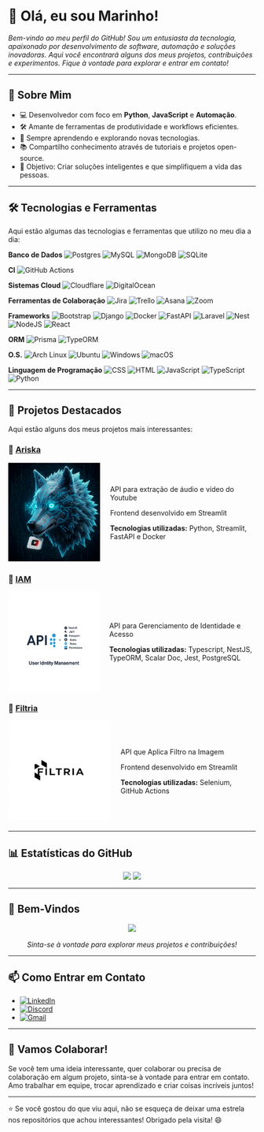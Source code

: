 # 👋 Olá, eu sou Marinho! 

*Bem-vindo ao meu perfil do GitHub! Sou um entusiasta da tecnologia, apaixonado por desenvolvimento de software, automação e soluções inovadoras. Aqui você encontrará alguns dos meus projetos, contribuições e experimentos. Fique à vontade para explorar e entrar em contato!*

---

## 🚀 Sobre Mim

- 💻 Desenvolvedor com foco em **Python**, **JavaScript** e **Automação**.
- 🛠️ Amante de ferramentas de produtividade e workflows eficientes.
- 🌱 Sempre aprendendo e explorando novas tecnologias.
- 📚 Compartilho conhecimento através de tutoriais e projetos open-source.
- 🎯 Objetivo: Criar soluções inteligentes e que simplifiquem a vida das pessoas.

---

## 🛠️ Tecnologias e Ferramentas

Aqui estão algumas das tecnologias e ferramentas que utilizo no meu dia a dia:

**Banco de Dados**
![Postgres](https://img.shields.io/badge/Postgres-%23316192.svg?logo=postgresql&logoColor=white) ![MySQL](https://img.shields.io/badge/MySQL-4479A1?logo=mysql&logoColor=fff) ![MongoDB](https://img.shields.io/badge/MongoDB-%234ea94b.svg?logo=mongodb&logoColor=white) ![SQLite](https://img.shields.io/badge/SQLite-%2307405e.svg?logo=sqlite&logoColor=white)

**CI**
![GitHub Actions](https://img.shields.io/badge/GitHub_Actions-2088FF?logo=github-actions&logoColor=white)

**Sistemas Cloud**
![Cloudflare](https://img.shields.io/badge/Cloudflare-F38020?logo=Cloudflare&logoColor=white) ![DigitalOcean](https://img.shields.io/badge/DigitalOcean-%230167ff.svg?logo=digitalOcean&logoColor=white)

**Ferramentas de Colaboração**
![Jira](https://img.shields.io/badge/Jira-0052CC?logo=jira&logoColor=fff) ![Trello](https://img.shields.io/badge/Trello-0052CC?logo=trello&logoColor=fff) ![Asana](https://img.shields.io/badge/Asana-F06A6A?logo=asana&logoColor=fff) ![Zoom](https://img.shields.io/badge/Zoom-2D8CFF?logo=zoom&logoColor=white)

**Frameworks**
![Bootstrap](https://img.shields.io/badge/Bootstrap-7952B3?logo=bootstrap&logoColor=fff) ![Django](https://img.shields.io/badge/Django-%23092E20.svg?logo=django&logoColor=white) ![Docker](https://img.shields.io/badge/Docker-2496ED?logo=docker&logoColor=fff) ![FastAPI](https://img.shields.io/badge/FastAPI-009485.svg?logo=fastapi&logoColor=white) ![Laravel](https://img.shields.io/badge/Laravel-%23FF2D20.svg?logo=laravel&logoColor=white) ![Nest](https://img.shields.io/badge/Nest.js-%23E0234E.svg?logo=nestjs&logoColor=white) ![NodeJS](https://img.shields.io/badge/Node.js-6DA55F?logo=node.js&logoColor=white) ![React](https://img.shields.io/badge/React-%2320232a.svg?logo=react&logoColor=%2361DAFB)

**ORM**
![Prisma](https://img.shields.io/badge/Prisma-2D3748?logo=prisma&logoColor=white) ![TypeORM](https://img.shields.io/badge/TypeORM-FE0803?logo=typeorm&logoColor=fff) 

**O.S.**
![Arch Linux](https://img.shields.io/badge/Arch%20Linux-1793D1?logo=arch-linux&logoColor=fff) ![Ubuntu](https://img.shields.io/badge/Ubuntu-E95420?logo=ubuntu&logoColor=white) ![Windows](https://custom-icon-badges.demolab.com/badge/Windows-0078D6?logo=windows11&logoColor=white) ![macOS](https://img.shields.io/badge/macOS-000000?logo=apple&logoColor=F0F0F0)

**Linguagem de Programação**
![CSS](https://img.shields.io/badge/CSS-1572B6?logo=css3&logoColor=fff) ![HTML](https://img.shields.io/badge/HTML-%23E34F26.svg?logo=html5&logoColor=white) ![JavaScript](https://img.shields.io/badge/JavaScript-F7DF1E?logo=javascript&logoColor=000) ![TypeScript](https://img.shields.io/badge/TypeScript-3178C6?logo=typescript&logoColor=fff)  ![Python](https://img.shields.io/badge/Python-3776AB?logo=python&logoColor=fff)       
 
---

## 🌟 Projetos Destacados

Aqui estão alguns dos meus projetos mais interessantes:

### 🚀 [Ariska](https://github.com/byMarinho/ariska)
<div style="display: flex; align-items: center; gap: 20px; margin-bottom: 20px;">   
    <a href="https://github.com/byMarinho/ariska">
        <img src="./assets/img/ariska.jpeg" width="250" height="200" style="flex-shrink: 0;">
    </a>
    <div>
        <p>API para extração de áudio e vídeo do Youtube</p>
        <p>Frontend desenvolvido em Streamlit</p>
        <p><strong>Tecnologias utilizadas:</strong> Python, Streamlit, FastAPI e Docker</p>
    </div>
</div>

### 🚀 [IAM](https://github.com/byMarinho/apiiam)
<div style="display: flex; align-items: center; gap: 20px; margin-bottom: 20px;">
    <a href="https://github.com/byMarinho/apiiam">
        <img src="./assets/img/iam.jpeg" width="350" height="200" style="flex-shrink: 0;">
    </a>
    <div>
        <p>API para Gerenciamento de Identidade e Acesso</p>
        <p><strong>Tecnologias utilizadas:</strong> Typescript, NestJS, TypeORM, Scalar Doc, Jest, PostgreSQL</p>
    </div>
</div>

### 🚀 [Filtria](#)
<div style="display: flex; align-items: center; gap: 20px; margin-bottom: 20px;">
    <a href="#">
        <img src="./assets/img/filtria.jpeg" width="250" height="200" style="flex-shrink: 0;">
    </a>
    <div>
        <p>API que Aplica Filtro na Imagem</p>
        <p>Frontend desenvolvido em Streamlit</p>
        <p><strong>Tecnologias utilizadas:</strong> Selenium, GitHub Actions</p>
    </div>
</div>

---

## 📊 Estatísticas do GitHub

<div align="center">
<img src="https://github-readme-stats.vercel.app/api?username=byMarinho&show_icons=true&theme=dark&hide_border=true">

<img src="https://github-readme-stats.vercel.app/api/top-langs/?username=byMarinho&layout=compact&theme=dark&hide_border=true">
<hr>
</div>


## 🎥 Bem-Vindos
<div align="center">
<img src="https://media4.giphy.com/media/v1.Y2lkPTc5MGI3NjExem5vaWpkd2U3djBhaWxlcXk5cWs4NnZsazJpNTh0dnBjczdzM2V1bCZlcD12MV9pbnRlcm5hbF9naWZfYnlfaWQmY3Q9Zw/MYI6NK4JOGpOzOriEg/giphy.gif">

*Sinta-se à vontade para explorar meus projetos e contribuições!*
<hr>
</div>


## 📫 Como Entrar em Contato

- [![LinkedIn](https://custom-icon-badges.demolab.com/badge/LinkedIn-0A66C2?logo=linkedin-white&logoColor=fff)](https://www.linkedin.com/in/marionascimentojunior/)
- [![Discord](https://img.shields.io/badge/Discord-%235865F2.svg?&logo=discord&logoColor=white)](https://discord.gg/kuNpeA9T)
- [![Gmail](https://img.shields.io/badge/Gmail-D14836?logo=gmail&logoColor=white)](mailto:marionascimentotj@gmail.com)

---

## 🤝 Vamos Colaborar!

Se você tem uma ideia interessante, quer colaborar ou precisa de colaboração em algum projeto, sinta-se à vontade para entrar em contato. Amo trabalhar em equipe, trocar aprendizado e criar coisas incríveis juntos!

---

⭐️ Se você gostou do que viu aqui, não se esqueça de deixar uma estrela nos repositórios que achou interessantes! Obrigado pela visita! 😄